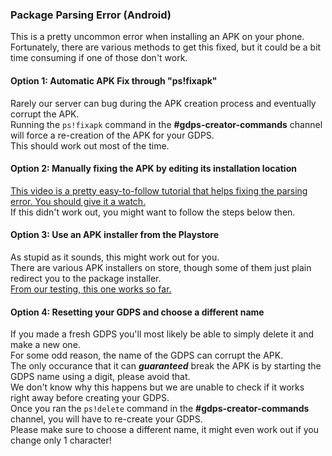 ### Package Parsing Error (Android)
This is a pretty uncommon error when installing an APK on your phone.  
Fortunately, there are various methods to get this fixed, but it could be a bit time consuming if one of those don't work.

#### Option 1: Automatic APK Fix through "ps!fixapk"
Rarely our server can bug during the APK creation process and eventually corrupt the APK.  
Running the `ps!fixapk` command in the **#gdps-creator-commands** channel will force a re-creation of the APK for your GDPS.  
This should work out most of the time.

#### Option 2: Manually fixing the APK by editing its installation location
[This video is a pretty easy-to-follow tutorial that helps fixing the parsing error. You should give it a watch.](https://www.youtube.com/watch?v=d0Lh0XCZyjQ)  
If this didn't work out, you might want to follow the steps below then.

#### Option 3: Use an APK installer from the Playstore
As stupid as it sounds, this might work out for you.  
There are various APK installers on store, though some of them just plain redirect you to the package installer.  
[From our testing, this one works so far.](https://play.google.com/store/apps/details?id=com.apkinstaller.ApkInstaller)

#### Option 4: Resetting your GDPS and choose a different name
If you made a fresh GDPS you'll most likely be able to simply delete it and make a new one.  
For some odd reason, the name of the GDPS can corrupt the APK.  
The only occurance that it can ***guaranteed*** break the APK is by starting the GDPS name using a digit, please avoid that.  
We don't know why this happens but we are unable to check if it works right away before creating your GDPS.  
Once you ran the `ps!delete` command in the **#gdps-creator-commands** channel, you will have to re-create your GDPS.  
Please make sure to choose a different name, it might even work out if you change only 1 character!
